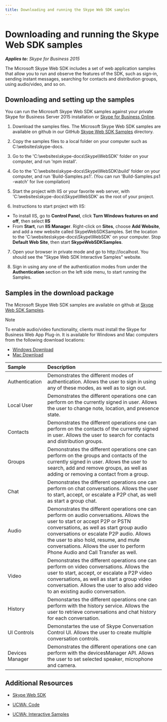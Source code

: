 ```yaml
---
title: Downloading and running the Skype Web SDK samples
---
```

# Downloading and running the Skype Web SDK samples

 _**Applies to:** Skype for Business 2015_


The Microsoft Skype Web SDK includes a set of web application samples that allow you to run and observe the features of the SDK, such as sign-in, sending instant messages, searching for contacts and distribution groups, using audio/video, and so on.

## Downloading and setting up the samples
<a name="sectionSection0"> </a>

You can run the Microsoft Skype Web SDK samples against your private Skype for Business Server 2015 installation or [Skype for Business Online](DevelopWebSDKappsForSfBOnline.md).


1. Download the samples files. The Microsoft Skype Web SDK samples are available on github in our GitHub [Skype Web SDK Samples](https://github.com/OfficeDev/skype-docs/tree/master/Skype/WebSDK) directory.
    
2. Copy the samples files to a local folder on your computer such as C:\websites\skype-docs.

3. Go to the 'C:\websites\skype-docs\Skype\WebSDK' folder on your computer, and run 'npm install'. 

4. Go to the 'C:\websites\skype-docs\Skype\WebSDK\build' folder on your computer, and run 'Build-Samples.ps1'. (You can run 'Build-Samples.ps1 -watch' for live compilation)

5. Start the project with IIS or your favorite web server, with 'C:\websites\skype-docs\Skype\WebSDK' as the root of your project.
   
6. Instructions to start project with IIS:
 - To install IIS, go to **Control Panel**, click **Turn Windows features on and off**, then select **IIS**
 - From **Start**, run **IIS Manager**. Right-click on **Sites**, choose **Add Website**, and add a new website called SkypeWebSDKSamples. Set the location to the 'C:\websites\skype-docs\Skype\WebSDK' on your computer. Stop **Default Web Site**, then start **SkypeWebSDKSamples**.   


7. Open your browser in private mode and go to http://localhost. You should see the "Skype Web SDK Interactive Samples" website.
    
8. Sign in using any one of the authentication modes from under the **Authentication** section on the left side menu, to start running the Samples. 
    

## Samples in the download package
<a name="sectionSection1"> </a>

The Microsoft Skype Web SDK samples are available on github at [Skype Web SDK Samples](https://github.com/OfficeDev/skype-docs/tree/master/Skype/WebSDK).


> [!NOTE] 
> To enable audio/video functionality, clients must install the Skype for Business Web App Plug-in. It is available for Windows and Mac computers from the following download locations:
 - [Windows Download](https://swx.cdn.skype.com/s4b-plugin/16.2.0.67/SkypeMeetingsApp.msi)
 - [Mac Download](https://swx.cdn.skype.com/s4b-plugin/16.2.0.67/SkypeForBusinessPlugin.pkg)


|Sample|Description|
|:-----|:-----|
|Authentication|Demonstrates the different modes of authentication. Allows the user to sign in using any of these modes, as well as to sign out.|
|Local User|Demonstrates the different operations one can perform on the currently signed in user. Allows the user to change note, location, and presence state.|
|Contacts|Demonstrates the different operations one can perform on the contacts of the currently signed in user. Allows the user to search for contacts and distribution groups.|
|Groups|Demonstrates the different operations one can perform on the groups and contacts of the currently signed in user. Allows the user to search, add and remove groups, as well as adding or removing a contact from a group.|
|Chat|Demonstrates the different operations one can perform on chat conversations. Allows the user to start, accept, or escalate a P2P chat, as well as start a group chat.|
|Audio|Demonstrates the different operations one can perform on audio conversations. Allows the user to start or accept P2P or PSTN conversations, as well as start group audio conversations or escalate P2P audio. Allows the user to also hold, resume, and mute conversations. Allows the user to perform Phone Audio and Call Transfer as well.|
|Video|Demonstrates the different operations one can perform on video conversations. Allows the user to start, accept, or escalate a P2P video conversations, as well as start a group video conversation. Allows the user to also add video to an existing audio conversation.|
|History|Demonstartes the different operations one can perform with the history service. Allows the user to retrieve conversations and chat history for each conversation.|
|UI Controls|Demonstartes the use of Skype Conversation Control UI. Allows the user to create multiple conversation controls.|
|Devices Manager|Demonstrates the different operations one can perform with the devicesManager API. Allows the user to set selected speaker, microphone and camera.|

## Additional Resources
<a name="bk_addresources"> </a>


- [Skype Web SDK](SkypeWebSDK.md)
    
- [UCWA: Code](https://ucwa.skype.com/code)
    
- [UCWA: Interactive Samples](https://ucwa.skype.com/websdk)
    
